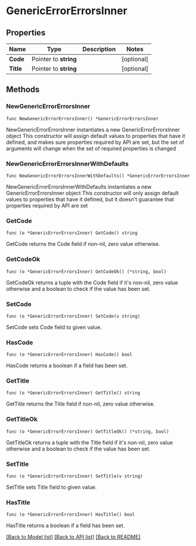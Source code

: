 # GenericErrorErrorsInner

## Properties

Name | Type | Description | Notes
------------ | ------------- | ------------- | -------------
**Code** | Pointer to **string** |  | [optional] 
**Title** | Pointer to **string** |  | [optional] 

## Methods

### NewGenericErrorErrorsInner

`func NewGenericErrorErrorsInner() *GenericErrorErrorsInner`

NewGenericErrorErrorsInner instantiates a new GenericErrorErrorsInner object
This constructor will assign default values to properties that have it defined,
and makes sure properties required by API are set, but the set of arguments
will change when the set of required properties is changed

### NewGenericErrorErrorsInnerWithDefaults

`func NewGenericErrorErrorsInnerWithDefaults() *GenericErrorErrorsInner`

NewGenericErrorErrorsInnerWithDefaults instantiates a new GenericErrorErrorsInner object
This constructor will only assign default values to properties that have it defined,
but it doesn't guarantee that properties required by API are set

### GetCode

`func (o *GenericErrorErrorsInner) GetCode() string`

GetCode returns the Code field if non-nil, zero value otherwise.

### GetCodeOk

`func (o *GenericErrorErrorsInner) GetCodeOk() (*string, bool)`

GetCodeOk returns a tuple with the Code field if it's non-nil, zero value otherwise
and a boolean to check if the value has been set.

### SetCode

`func (o *GenericErrorErrorsInner) SetCode(v string)`

SetCode sets Code field to given value.

### HasCode

`func (o *GenericErrorErrorsInner) HasCode() bool`

HasCode returns a boolean if a field has been set.

### GetTitle

`func (o *GenericErrorErrorsInner) GetTitle() string`

GetTitle returns the Title field if non-nil, zero value otherwise.

### GetTitleOk

`func (o *GenericErrorErrorsInner) GetTitleOk() (*string, bool)`

GetTitleOk returns a tuple with the Title field if it's non-nil, zero value otherwise
and a boolean to check if the value has been set.

### SetTitle

`func (o *GenericErrorErrorsInner) SetTitle(v string)`

SetTitle sets Title field to given value.

### HasTitle

`func (o *GenericErrorErrorsInner) HasTitle() bool`

HasTitle returns a boolean if a field has been set.


[[Back to Model list]](../README.md#documentation-for-models) [[Back to API list]](../README.md#documentation-for-api-endpoints) [[Back to README]](../README.md)


